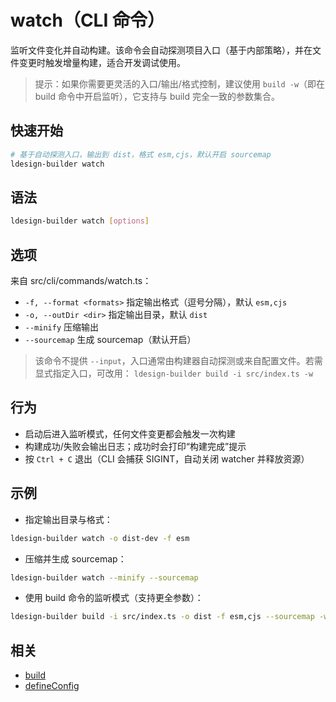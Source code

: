 # watch（CLI 命令）

监听文件变化并自动构建。该命令会自动探测项目入口（基于内部策略），并在文件变更时触发增量构建，适合开发调试使用。

> 提示：如果你需要更灵活的入口/输出/格式控制，建议使用 `build -w`（即在 build 命令中开启监听），它支持与 build 完全一致的参数集合。

## 快速开始

```bash
# 基于自动探测入口，输出到 dist，格式 esm,cjs，默认开启 sourcemap
ldesign-builder watch
```

## 语法

```bash
ldesign-builder watch [options]
```

## 选项

来自 src/cli/commands/watch.ts：

- `-f, --format <formats>` 指定输出格式（逗号分隔），默认 `esm,cjs`
- `-o, --outDir <dir>` 指定输出目录，默认 `dist`
- `--minify` 压缩输出
- `--sourcemap` 生成 sourcemap（默认开启）

> 该命令不提供 `--input`，入口通常由构建器自动探测或来自配置文件。若需显式指定入口，可改用：
> `ldesign-builder build -i src/index.ts -w`

## 行为

- 启动后进入监听模式，任何文件变更都会触发一次构建
- 构建成功/失败会输出日志；成功时会打印“构建完成”提示
- 按 `Ctrl + C` 退出（CLI 会捕获 SIGINT，自动关闭 watcher 并释放资源）

## 示例

- 指定输出目录与格式：

```bash
ldesign-builder watch -o dist-dev -f esm
```

- 压缩并生成 sourcemap：

```bash
ldesign-builder watch --minify --sourcemap
```

- 使用 build 命令的监听模式（支持更全参数）：

```bash
ldesign-builder build -i src/index.ts -o dist -f esm,cjs --sourcemap -w
```

## 相关

- [build](/api/build)
- [defineConfig](/api/define-config)
